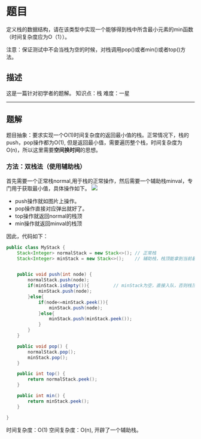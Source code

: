 # 题目

定义栈的数据结构，请在该类型中实现一个能够得到栈中所含最小元素的min函数（时间复杂度应为O（1））。

注意：保证测试中不会当栈为空的时候，对栈调用pop()或者min()或者top()方法。



## 描述

这是一篇针对初学者的题解。
知识点：栈
难度：一星

------



## 题解

题目抽象：要求实现一个O(1)时间复杂度的返回最小值的栈。正常情况下，栈的push，pop操作都为O(1),
但是返回最小值，需要遍历整个栈，时间复杂度为O(n)，所以这里需要**空间换时间**的思想。

### 方法：双栈法（使用辅助栈）

首先需要一个正常栈normal,用于栈的正常操作，然后需要一个辅助栈minval，专门用于获取最小值，具体操作如下。
![ ](H:\Desktop\新建文件夹\Blog\docs\backend\必会算法\剑指offer\pictures\284295_1587290406796_0EDB8C9599BA026855B6DCCC1D5EDAE5) 

- push操作就如图片上操作。 
- pop操作直接对应弹出就好了。 
- top操作就返回normal的栈顶 
- min操作就返回minval的栈顶 

因此，代码如下：

```java
public class MyStack {
    Stack<Integer> normalStack = new Stack<>(); // 正常栈
    Stack<Integer> minStack = new Stack<>();    // 辅助栈，栈顶能拿到当前最小值


    public void push(int node) {
        normalStack.push(node);
        if(minStack.isEmpty()){         // minStack为空，直接入队，否则栈顶存当前最小
            minStack.push(node);
        }else{
            if(node<=minStack.peek()){
                minStack.push(node);
            }else{
                minStack.push(minStack.peek());
            }
        }
    }

    public void pop() {
        normalStack.pop();
        minStack.pop();
    }

    public int top() {
        return normalStack.peek();
    }

    public int min() {
        return minStack.peek();
    }

}

```

时间复杂度：O(1)
空间复杂度：O(n), 开辟了一个辅助栈。